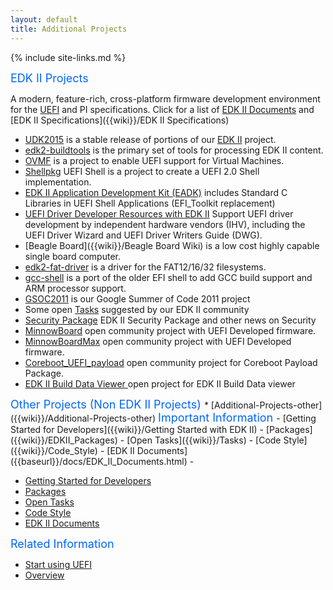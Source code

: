 ```yaml
---
layout: default
title: Additional Projects
---
```

{% include site-links.md %}

<MTMarkdownOptions output='html4'>
<font color="#0066FF" size="4">
EDK II Projects
</font>
</MTMarkdownOptions>

A modern, feature-rich, cross-platform firmware development environment for the [UEFI](http://uefi.org) and PI specifications. Click for a list of <a href="{{baseurl}}/docs/EDK_II_Documents.html">EDK II Documents</a>   and [EDK II Specifications]({{wiki}}/EDK II Specifications)


* [UDK2015]({{baseurl}}/udk/udk2015/ "UEFI Development Kit 2015") is a stable release of portions of our [EDK II]({{baseurl}}/edk2) project.
* [edk2-buildtools]({{wiki}}/edk2-buildtools) is the primary set of tools for processing EDK II content. 
* [OVMF]({{baseurl}}/ovmf/) is a project to enable UEFI support for Virtual Machines.
* [Shellpkg]({{wiki}}/Shellpkg) UEFI Shell is a project to create a UEFI 2.0 Shell implementation.
* [EDK II Application Development Kit (EADK)]({{wiki}}/EDKII-EADK) includes Standard C Libraries in UEFI Shell Applications (EFI_Toolkit replacement)
* [UEFI Driver Developer Resources with EDK II]({{wiki}}/Driver-Developer) Support UEFI driver development by independent hardware vendors (IHV), including the UEFI Driver Wizard and UEFI Driver Writers Guide (DWG).
* [Beagle Board]({{wiki}}/Beagle Board Wiki) is a low cost highly capable single board computer.
* [edk2-fat-driver]({{wiki}}/edk2-fat-driver) is a driver for the FAT12/16/32 filesystems.
* [gcc-shell]({{wiki}}/gcc-shell) is a port of the older EFI shell to add GCC build support and ARM processor support.
* [GSOC2011]({{wiki}}/GSOC2011) is our Google Summer of Code 2011 project
* Some open [Tasks]({{wiki}}/Tasks) suggested by our EDK II community
* [Security Package]({{wiki}}/SecurityPkg) EDK II Security Package and other news on Security 
* [MinnowBoard]({{wiki}}/MinnowBoard) open community project with UEFI Developed firmware. 
* [MinnowBoardMax]({{wiki}}/MinnowBoardMax) open community project with UEFI Developed firmware. 
* [Coreboot_UEFI_payload]({{wiki}}/Coreboot_UEFI_payload) open community project for Coreboot Payload Package.
* [EDK II Build Data Viewer ](https://github.com/01org/edkiibuilddataviewer) open project for EDK II Build Data viewer

<MTMarkdownOptions output='html4'>
<font color="#0066FF" size="4">
Other Projects (Non EDK II Projects)
</font>
</MTMarkdownOptions>
* [Additional-Projects-other]({{wiki}}/Additional-Projects-other)

<MTMarkdownOptions output='html4'>
<font color="#0066FF" size="4">
Important Information
</font>
</MTMarkdownOptions>
-   [Getting Started for Developers]({{wiki}}/Getting Started with EDK II)
-   [Packages]({{wiki}}/EDKII_Packages)
-   [Open Tasks]({{wiki}}/Tasks)
-   [Code Style]({{wiki}}/Code_Style)
-   [EDK II Documents]({{baseurl}}/docs/EDK_II_Documents.html)
-   


-   [Getting Started for Developers](https://github.com/tianocore/tianocore.github.io/wiki/Getting_Started_with_EDK_II)
-   [Packages](https://github.com/tianocore/tianocore.github.io/wiki/EDKII_Packages)
-   [Open Tasks](https://github.com/tianocore/tianocore.github.io/wiki/Tasks)
-   [Code Style](https://github.com/tianocore/tianocore.github.io/wiki/Code_Style)
-   [EDK II Documents](https://github.com/tianocore/tianocore.github.io/wiki/EDK_II_Documents)

<MTMarkdownOptions output='html4'>
<font color="#0066FF" size="4">
Related Information
</font>
</MTMarkdownOptions>

-   [Start using UEFI](https://github.com/tianocore/tianocore.github.io/wiki/Start_using_UEFI)
-   [Overview](https://github.com/tianocore/tianocore.github.io/wiki/EDK_II_Overview)
